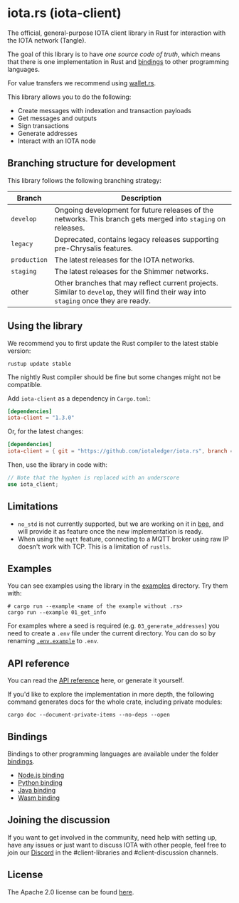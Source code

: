 # iota.rs (iota-client)

The official, general-purpose IOTA client library in Rust for interaction with the IOTA network (Tangle).

The goal of this library is to have _one source code of truth_, which means that there is one implementation in Rust and [bindings](#bindings) to other programming languages.

For value transfers we recommend using [wallet.rs](https://github.com/iotaledger/wallet.rs).

This library allows you to do the following:

* Create messages with indexation and transaction payloads
* Get messages and outputs
* Sign transactions
* Generate addresses
* Interact with an IOTA node

## Branching structure for development

This library follows the following branching strategy:

|Branch|Description|
|------|-----------|
|`develop`|Ongoing development for future releases of the networks. This branch gets merged into `staging` on releases.|
|`legacy`|Deprecated, contains legacy releases supporting pre-Chrysalis features.|
|`production`|The latest releases for the IOTA networks.|
|`staging`|The latest releases for the Shimmer networks.|
| other |Other branches that may reflect current projects. Similar to `develop`, they will find their way into `staging` once they are ready.|

## Using the library

We recommend you to first update the Rust compiler to the latest stable version:

```shell
rustup update stable
```

The nightly Rust compiler should be fine but some changes might not be compatible.

Add `iota-client` as a dependency in `Cargo.toml`:

```toml
[dependencies]
iota-client = "1.3.0"
```

Or, for the latest changes:

```toml
[dependencies]
iota-client = { git = "https://github.com/iotaledger/iota.rs", branch = "production" }
```

Then, use the library in code with:

```rust
// Note that the hyphen is replaced with an underscore
use iota_client;
```

## Limitations

- `no_std` is not currently supported, but we are working on it in [bee](https://github.com/iotaledger/bee), and will provide it as feature once the new implementation is ready.
- When using the `mqtt` feature, connecting to a MQTT broker using raw IP doesn't work with TCP. This is a limitation of `rustls`.

## Examples

You can see examples using the library in the [examples](examples/) directory. Try them with:

```shell
# cargo run --example <name of the example without .rs>
cargo run --example 01_get_info
```

For examples where a seed is required (e.g. `03_generate_addresses`) you need to create a `.env` file under the current directory. You can do so by renaming [`.env.example`](.env.example) to `.env`.

## API reference

You can read the [API reference](https://docs.rs/iota-client) here, or generate it yourself.

If you'd like to explore the implementation in more depth, the following command generates docs for the whole crate, including private modules:

```shell
cargo doc --document-private-items --no-deps --open
```

## Bindings

Bindings to other programming languages are available under the folder [bindings](bindings/).

* [Node.js binding](bindings/nodejs/)
* [Python binding](bindings/python/)
* [Java binding](bindings/java/)
* [Wasm binding](bindings/wasm/)

## Joining the discussion

If you want to get involved in the community, need help with setting up, have any issues or just want to discuss IOTA with other people, feel free to join our [Discord](https://discord.iota.org/) in the #client-libraries and #client-discussion channels.

## License

The Apache 2.0 license can be found [here](LICENSE).
